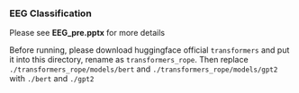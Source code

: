 ### EEG Classification
Please see **EEG_pre.pptx** for more details

Before running, please download huggingface official `transformers` and put it into this directory, rename as `transformers_rope`. Then replace `./transformers_rope/models/bert` and `./transformers_rope/models/gpt2` with `./bert` and `./gpt2`
